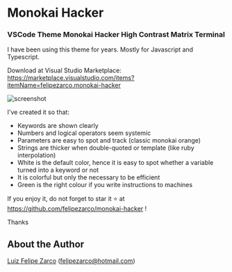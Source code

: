 # Monokai Hacker

### VSCode Theme Monokai Hacker High Contrast Matrix Terminal

I have been using this theme for years. Mostly for Javascript and Typescript.

Download at Visual Studio Marketplace: https://marketplace.visualstudio.com/items?itemName=felipezarco.monokai-hacker

![screenshot](https://user-images.githubusercontent.com/11004919/212457576-5ef8d9db-2918-400e-900e-f49a829a06c5.png)

I've created it so that:

- Keywords are shown clearly
- Numbers and logical operators seem systemic
- Parameters are easy to spot and track (classic monokai orange)
- Strings are thicker when double-quoted or template (like ruby interpolation)
- White is the default color, hence it is easy to spot whether a variable turned into a keyword or not
- It is colorful but only the necessary to be efficient
- Green is the right colour if you write instructions to machines

If you enjoy it, do not forget to star it ⭐ at https://github.com/felipezarco/monokai-hacker !

Thanks

## About the Author

[Luiz Felipe Zarco](https://github.com/felipezarco) (felipezarco@hotmail.com)
